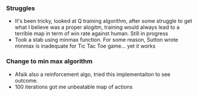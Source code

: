 ### Struggles

- It's been tricky, looked at Q training algorithm, after some struggle to get what I believe was a proper alogitm, training would always lead to a terrible map in term of win rate against human. Still in progress
- Took a stab using minmax function. For some reason, Sutton wrote minmax is inadequate for Tic Tac Toe game... yet it works 

### Change to min max algorithm 

- Afaik also a reinforcement algo, tried this implementaiton to see outcome.
- 100 iterations got me unbeatable map of actions


